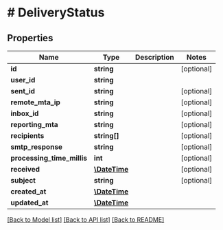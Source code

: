 # # DeliveryStatus

## Properties

Name | Type | Description | Notes
------------ | ------------- | ------------- | -------------
**id** | **string** |  | [optional] 
**user_id** | **string** |  | 
**sent_id** | **string** |  | [optional] 
**remote_mta_ip** | **string** |  | [optional] 
**inbox_id** | **string** |  | [optional] 
**reporting_mta** | **string** |  | [optional] 
**recipients** | **string[]** |  | [optional] 
**smtp_response** | **string** |  | [optional] 
**processing_time_millis** | **int** |  | [optional] 
**received** | [**\DateTime**](\DateTime) |  | [optional] 
**subject** | **string** |  | [optional] 
**created_at** | [**\DateTime**](\DateTime) |  | 
**updated_at** | [**\DateTime**](\DateTime) |  | 

[[Back to Model list]](../../README#documentation-for-models) [[Back to API list]](../../README#documentation-for-api-endpoints) [[Back to README]](../../README)


